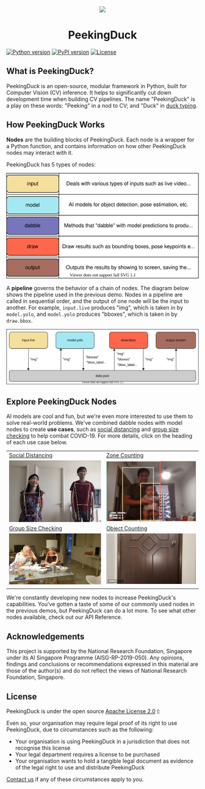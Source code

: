 <div align="center">
    <img src="https://raw.githubusercontent.com/aimakerspace/PeekingDuck/dev/images/readme/peekingduck.png" width="30%">
    <h1>PeekingDuck</h1>
</div>

[![Python version](https://img.shields.io/badge/python-3.6%20%7C%203.7%20%7C%203.8-blue.svg)](https://pypi.org/project/peekingduck/)
[![PyPI version](https://badge.fury.io/py/peekingduck.svg)](https://pypi.org/project/peekingduck/)
[![License](https://img.shields.io/badge/license-Apache%202.0-blue.svg)](LICENSE)

## What is PeekingDuck?

PeekingDuck is an open-source, modular framework in Python, built for Computer Vision (CV) inference. It helps to significantly cut down development time when building CV pipelines. The name "PeekingDuck" is a play on these words: "Peeking" in a nod to CV; and "Duck" in [duck typing](https://en.wikipedia.org/wiki/Duck_typing).



## How PeekingDuck Works

**Nodes** are the building blocks of PeekingDuck. Each node is a wrapper for a Python function, and contains information on how other PeekingDuck nodes may interact with it.

PeekingDuck has 5 types of nodes:

<img src="https://raw.githubusercontent.com/aimakerspace/PeekingDuck/dev/diagrams/node_types.drawio.svg">

A **pipeline** governs the behavior of a chain of nodes. The diagram below shows the pipeline used in the previous demo. Nodes in a pipeline are called in sequential order, and the output of one node will be the input to another. For example, `input.live` produces "img", which is taken in by `model.yolo`, and `model.yolo` produces "bboxes", which is taken in by `draw.bbox`.

<img src="https://raw.githubusercontent.com/aimakerspace/PeekingDuck/dev/diagrams/yolo_demo.drawio.svg">



## Explore PeekingDuck Nodes

AI models are cool and fun, but we're even more interested to use them to solve real-world problems. We've combined dabble nodes with model nodes to create **use cases**, such as [social distancing](https://aisingapore.org/2020/06/hp-social-distancing/) and [group size checking](https://aisingapore.org/2021/05/covid-19-stay-vigilant-with-group-size-checker/) to help combat COVID-19. For more details, click on the heading of each use case below.

| | |
|-|-|
| [Social Distancing](docs/source/use_cases/social_distancing.md) | [Zone Counting](docs/source/use_cases/zone_counting.md) |
|<img src="https://raw.githubusercontent.com/aimakerspace/PeekingDuck/dev/images/readme/social_distancing.gif" width="100%"> |<img src="https://raw.githubusercontent.com/aimakerspace/PeekingDuck/dev/images/readme/zone_counting.gif" width="100%">|
| [Group Size Checking](docs/source/use_cases/group_size_checking.md) | [Object Counting](docs/source/use_cases/object_counting.md) |
|<img src="https://raw.githubusercontent.com/aimakerspace/PeekingDuck/dev/images/readme/group_size_check_2.gif" width="100%">|<img src="https://raw.githubusercontent.com/aimakerspace/PeekingDuck/dev/images/readme/object_counting.gif" width="100%"> |
| | |

We're constantly developing new nodes to increase PeekingDuck's capabilities. You've gotten a taste of some of our commonly used nodes in the previous demos, but PeekingDuck can do a lot more. To see what other nodes available, check out our API Reference.


## Acknowledgements

This project is supported by the National Research Foundation, Singapore under its AI Singapore Programme (AISG-RP-2019-050). Any opinions, findings and conclusions or recommendations expressed in this material are those of the author(s) and do not reflect the views of National Research Foundation, Singapore.

## License

PeekingDuck is under the open source [Apache License 2.0](LICENSE) (:

Even so, your organisation may require legal proof of its right to use PeekingDuck, due to circumstances such as the following:
- Your organisation is using PeekingDuck in a jurisdiction that does not recognise this license
- Your legal department requires a license to be purchased
- Your organisation wants to hold a tangible legal document as evidence of the legal right to use and distribute PeekingDuck

[Contact us](https://aisingapore.org/home/contact/) if any of these circumstances apply to you.


